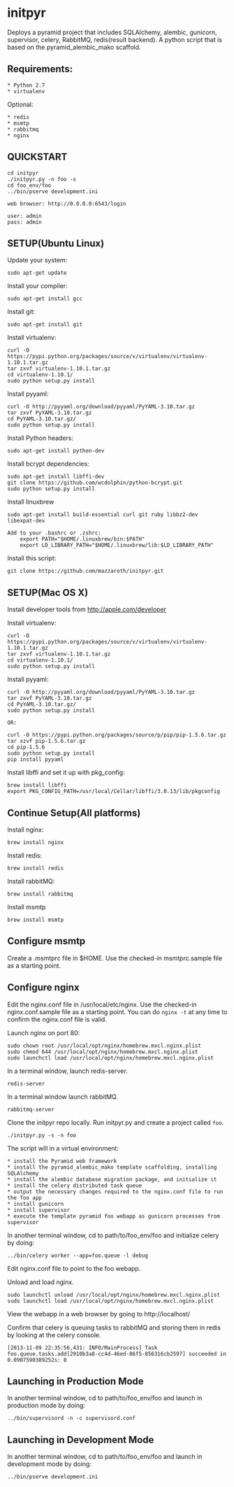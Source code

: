 initpyr
=======
Deploys a pyramid project that includes SQLAlchemy, alembic, gunicorn, supervisor, celery, RabbitMQ, redis(result backend). A python script that is based on the pyramid_alembic_mako scaffold.

Requirements:
-------------

    * Python 2.7
    * virtualenv
    
Optional:

    * redis
    * msmtp
    * rabbitmq
    * nginx

QUICKSTART
----------
```
cd initpyr
./initpyr.py -n foo -s
cd foo_env/foo
../bin/pserve development.ini
 
web browser: http://0.0.0.0:6543/login
 
user: admin
pass: admin
```

SETUP(Ubuntu Linux)
-------------------

Update your system:

    sudo apt-get update

Install your compiler:

    sudo apt-get install gcc

Install git:

    sudo apt-get install git

Install virtualenv:

    curl -O https://pypi.python.org/packages/source/v/virtualenv/virtualenv-1.10.1.tar.gz
    tar zxvf virtualenv-1.10.1.tar.gz
    cd virtualenv-1.10.1/
    sudo python setup.py install

Install pyyaml:

    curl -O http://pyyaml.org/download/pyyaml/PyYAML-3.10.tar.gz
    tar zxvf PyYAML-3.10.tar.gz
    cd PyYAML-3.10.tar.gz/
    sudo python setup.py install

Install Python headers:

    sudo apt-get install python-dev

Install bcrypt dependencies:

    sudo apt-get install libffi-dev
    git clone https://github.com/wcdolphin/python-bcrypt.git
    sudo python setup.py install

Install linuxbrew

    sudo apt-get install build-essential curl git ruby libbz2-dev libexpat-dev

    Add to your .bashrc or .zshrc:
        export PATH="$HOME/.linuxbrew/bin:$PATH"
        export LD_LIBRARY_PATH="$HOME/.linuxbrew/lib:$LD_LIBRARY_PATH"

Install this script:

    git clone https://github.com/mazzaroth/initpyr.git


SETUP(Mac OS X)
---------------

Install developer tools from http://apple.com/developer

Install virtualenv:

    curl -O https://pypi.python.org/packages/source/v/virtualenv/virtualenv-1.10.1.tar.gz
    tar zxvf virtualenv-1.10.1.tar.gz
    cd virtualenv-1.10.1/
    sudo python setup.py install

Install pyyaml:

    curl -O http://pyyaml.org/download/pyyaml/PyYAML-3.10.tar.gz
    tar zxvf PyYAML-3.10.tar.gz
    cd PyYAML-3.10.tar.gz/
    sudo python setup.py install
    
    OR:
   
    curl -O https://pypi.python.org/packages/source/p/pip/pip-1.5.6.tar.gz
    tar xzvf pip-1.5.6.tar.gz
    cd pip-1.5.6
    sudo python setup.py install
    pip install pyyaml

Install libffi and set it up with pkg_config:

    brew install libffi
    export PKG_CONFIG_PATH=/usr/local/Cellar/libffi/3.0.13/lib/pkgconfig

Continue Setup(All platforms)
-----------------------------

Install nginx:

    brew install nginx

Install redis:

    brew install redis

Install rabbitMQ:

    brew install rabbitmq

Install msmtp

    brew install msmtp

Configure msmtp
---------------

Create a .msmtprc file in $HOME. Use the checked-in msmtprc.sample file as a starting point.

Configure nginx
---------------

Edit the nginx.conf file in /usr/local/etc/nginx. Use the checked-in nginx.conf.sample file as a starting point. You can do `nginx -t` at any time to confirm the nginx.conf file is valid.

Launch nginx on port 80:

    sudo chown root /usr/local/opt/nginx/homebrew.mxcl.nginx.plist
    sudo chmod 644 /usr/local/opt/nginx/homebrew.mxcl.nginx.plist
    sudo launchctl load /usr/local/opt/nginx/homebrew.mxcl.nginx.plist

In a terminal window, launch redis-server.

    redis-server

In a terminal window launch rabbitMQ.

    rabbitmq-server

Clone the initpyr repo locally. Run initpyr.py and create a project called `foo`.

    ./initpyr.py -s -n foo

The script will in a virtual environment:

    * install the Pyramid web framework
    * install the pyramid_alembic_mako template scaffolding, installing SQLAlchemy
    * install the alembic database migration package, and initialize it
    * install the celery distributed task queue
    * output the necessary changes required to the nginx.conf file to run the foo app
    * install gunicorn
    * install supervisor
    * execute the template pyramid foo webapp as gunicorn processes from supervisor

In another terminal window, cd to path/to/foo_env/foo and initialize celery by doing:

    ../bin/celery worker --app=foo.queue -l debug

Edit nginx.conf file to point to the foo webapp.

Unload and load nginx.

    sudo launchctl unload /usr/local/opt/nginx/homebrew.mxcl.nginx.plist
    sudo launchctl load /usr/local/opt/nginx/homebrew.mxcl.nginx.plist

View the webapp in a web browser by going to http://localhost/

Confirm that celery is queuing tasks to rabbitMQ and storing them in redis by looking at the celery console.

    [2013-11-09 22:35:56,431: INFO/MainProcess] Task foo.queue.tasks.add[2910b3a8-cc4d-46ed-86f5-856316cb2597] succeeded in 0.0907590389252s: 8

Launching in Production Mode
----------------------------

In another terminal window, cd to path/to/foo_env/foo and launch in production mode by doing:
    
    ../bin/supervisord -n -c supervisord.conf

Launching in Development Mode
----------------------------

In another terminal window, cd to path/to/foo_env/foo and launch in development mode by doing:
    
    ../bin/pserve development.ini

